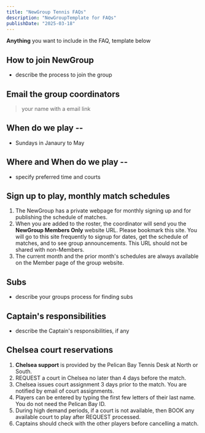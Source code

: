 ```yaml
---
title: "NewGroup Tennis FAQs"
description: "NewGroupTemplate for FAQs"
publishDate: "2025-03-18"
---
```


 **Anything**  you want to include in the FAQ, template below

## How to join NewGroup

* describe the process to join the group


## Email the group coordinators

>your name with a email link

## When do we play -- 

- Sundays in Janaury to May

## Where and When do we play -- 

- specify preferred time and courts

## Sign up to play, monthly match schedules

1. The NewGroup has a private webpage for monthly signing up and for publishing the schedule of matches.
2. When you are added to the roster, the coordinator will send you the **NewGroup Members Only** website URL.  Please bookmark this site. You will go to this site frequently to signup for dates, get the schedule of matches, and to see group announcements.  This URL should not be shared with non-Members.
3. The current month and the prior month's schedules are always available on the Member page of the group website.

## Subs

- describe your groups process for finding subs

## Captain's responsibilities

- describe the Captain's responsibilities, if any

## Chelsea court reservations

1. **Chelsea support** is provided by the Pelican Bay Tennis Desk at North or South.
2. REQUEST a court in Chelsea no later than 4 days before the match.
3. Chelsea issues court assignment 3 days prior to the match. You are notified by email of court assignments.
4. Players can be entered by typing the first few letters of their last name. You do not need the Pelican Bay ID.
5. During high demand periods, if a court is not available, then BOOK any available court to play after REQUEST processed.
6. Captains should check with the other players before cancelling a match.
